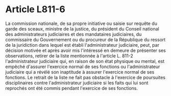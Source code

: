 # Article L811-6

La commission nationale, de sa propre initiative ou saisie sur requête du garde des sceaux, ministre de la justice, du président du Conseil national des administrateurs judiciaires et des mandataires judiciaires, du commissaire du Gouvernement ou du procureur de la République du ressort de la juridiction dans lequel est établi l'administrateur judiciaire, peut, par décision motivée et après avoir mis l'intéressé en demeure de présenter ses observations, retirer de la liste mentionnée à l'article L. 811-2 l'administrateur judiciaire qui, en raison de son état physique ou mental, est empêché d'assurer l'exercice normal de ses fonctions ou l'administrateur judiciaire qui a révélé son inaptitude à assurer l'exercice normal de ses fonctions. Le retrait de la liste ne fait pas obstacle à l'exercice de poursuites disciplinaires contre l'administrateur judiciaire si les faits qui lui sont reprochés ont été commis pendant l'exercice de ses fonctions.
